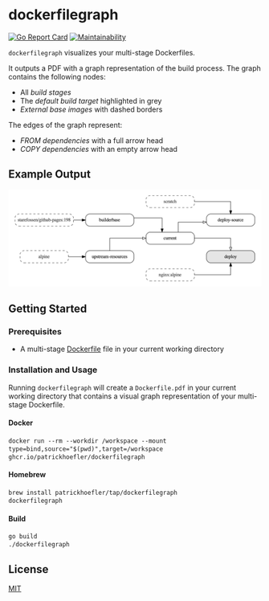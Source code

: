 # dockerfilegraph

[![Go Report Card](https://goreportcard.com/badge/github.com/patrickhoefler/dockerfilegraph)](https://goreportcard.com/report/github.com/patrickhoefler/dockerfilegraph)
[![Maintainability](https://api.codeclimate.com/v1/badges/472d7a3637297d07773d/maintainability)](https://codeclimate.com/github/patrickhoefler/dockerfilegraph/maintainability)

`dockerfilegraph` visualizes your multi-stage Dockerfiles.

It outputs a PDF with a graph representation of the build process. The graph contains the following nodes:

- All _build stages_
- The _default build target_ highlighted in grey
- _External base images_ with dashed borders

The edges of the graph represent:

- _FROM dependencies_ with a full arrow head
- _COPY dependencies_ with an empty arrow head

## Example Output

![Example graph](example/dockerfile.png)

## Getting Started

### Prerequisites

- A multi-stage [Dockerfile](https://docs.docker.com/engine/reference/builder/) file in your current working directory

### Installation and Usage

Running `dockerfilegraph` will create a `Dockerfile.pdf` in your current working directory that contains a visual graph representation of your multi-stage Dockerfile.

#### Docker

```shell
docker run --rm --workdir /workspace --mount type=bind,source="$(pwd)",target=/workspace ghcr.io/patrickhoefler/dockerfilegraph
```

#### Homebrew

```shell
brew install patrickhoefler/tap/dockerfilegraph
dockerfilegraph
```

#### Build

```shell
go build
./dockerfilegraph
```

## License

[MIT](https://github.com/patrickhoefler/dockerfilegraph/blob/main/LICENSE)
